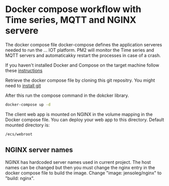 # Docker compose workflow with Time series, MQTT and NGINX servere

The docker compose file docker-compose defines the application serveres needed to run the ... IOT platform. 
PM2 will monitor the Time series and MQTT servers and automaticakky restart the processes in case of a crash. 

If you haven't installed Docker and Compose on the target machine follow these [instructions](https://docs.docker.com/compose/install/)

Retrieve the docker compose file by cloning this git repositry. You might need to [install git](http://git-scm.com/book/en/v2/Getting-Started-Installing-Git)


After this run the compose command in the dokcker library. 
```bash
docker-compose up -d
```

The client web app is mounted on NGINX in the volume mapping in the Docker compose file. You can deploy your web app to this directory.
Default mounted directory is: 
```bash
/ecs/webroot 
```


## NGINX server names

NGINX has hardcoded server names used in current project. The host names can be changed but then you must change the nginx entry in the docker compose file to build the image. Change "image: jensoleg/nginx" to "build: nginx". 